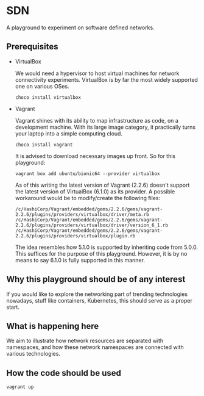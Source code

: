 # SDN

A playground to experiment on software defined networks.

## Prerequisites

- VirtualBox

    We would need a hypervisor to host virtual machines for network connectivity experiments. VirtualBox is by far the most widely supported one on various OSes.

    ```
    choco install virtualbox
    ```

- Vagrant

    Vagrant shines with its ability to map infrastructure as code, on a development machine. With its large image category, it practically turns your laptop into a simple computing cloud.

    ```
    choco install vagrant
    ```

    It is advised to download necessary images up front. So for this playground:

    ```
    vagrant box add ubuntu/bionic64 --provider virtualbox
    ```

    As of this writing the latest version of Vagrant (2.2.6) doesn't support the latest version of VirtualBox (6.1.0) as its provider. A possible workaround would be to modify/create the following files:

    ```
    /c/HashiCorp/Vagrant/embedded/gems/2.2.6/gems/vagrant-2.2.6/plugins/providers/virtualbox/driver/meta.rb
    /c/HashiCorp/Vagrant/embedded/gems/2.2.6/gems/vagrant-2.2.6/plugins/providers/virtualbox/driver/version_6_1.rb
    /c/HashiCorp/Vagrant/embedded/gems/2.2.6/gems/vagrant-2.2.6/plugins/providers/virtualbox/plugin.rb
    ```

    The idea resembles how 5.1.0 is supported by inheriting code from 5.0.0. This suffices for the purpose of this playground. However, it is by no means to say 6.1.0 is fully supported in this manner.

## Why this playground should be of any interest

If you would like to explore the networking part of trending technologies nowadays, stuff like containers, Kubernetes, this should serve as a proper start.

## What is happening here

We aim to illustrate how network resources are separated with namespaces, and how these network namespaces are connected with various technologies.

## How the code should be used

```
vagrant up
```
